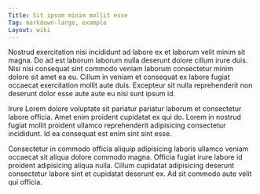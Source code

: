 ```yaml
---
Title: Sit ipsum minim mollit esse
Tag: markdown-large, example
Layout: wiki
---
```

Nostrud exercitation nisi incididunt ad labore ex et laborum velit minim sit magna. Do ad est laborum laborum nulla deserunt dolore cillum irure duis. Nisi nisi consequat sint commodo veniam laborum consectetur minim dolore sit amet ea eu. Cillum in veniam et consequat ex labore fugiat occaecat exercitation mollit aute duis. Excepteur sit nulla reprehenderit non deserunt dolor esse aute aute eu nisi sunt ipsum id.

Irure Lorem dolore voluptate sit pariatur pariatur laborum et consectetur labore officia. Amet enim proident cupidatat ex qui do. Lorem in nostrud fugiat mollit proident ullamco reprehenderit adipisicing consectetur incididunt. Id ea consequat est enim sint sint esse.

Consectetur in commodo officia aliquip adipisicing laboris ullamco veniam occaecat sit aliqua dolore commodo magna. Officia fugiat irure labore id proident adipisicing aliqua nulla. Cillum cupidatat adipisicing deserunt consectetur labore sint et cupidatat deserunt ex. Ad sit commodo aute velit qui officia.